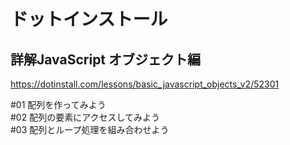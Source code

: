 # ドットインストール<br>
## 詳解JavaScript オブジェクト編<br>

https://dotinstall.com/lessons/basic_javascript_objects_v2/52301

#01 配列を作ってみよう<br>
#02 配列の要素にアクセスしてみよう<br>
#03 配列とループ処理を組み合わせよう<br>
